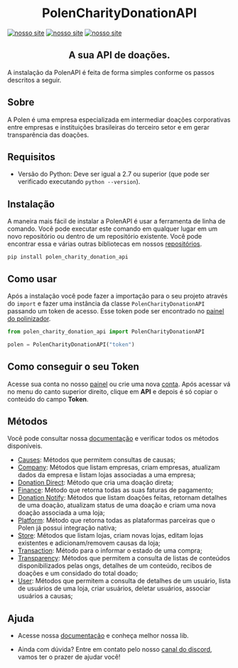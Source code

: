 <h1 align="center">PolenCharityDonationAPI</h1>


[![nosso site](https://img.shields.io/badge/nosso%20site-polen-%23413279)](https://polen.com.br/)
[![nosso site](https://img.shields.io/badge/python-V2.7-blue)](https://www.python.org/)
[![nosso site](https://img.shields.io/badge/helper-polen--dev-%239653a1)](https://polen-donation.github.io/polen-docs/)


<h2 align="center">A sua API de doações.</h2>

A instalação da PolenAPI é feita de forma simples conforme os passos descritos a seguir.

## Sobre

A Polen é uma empresa especializada em intermediar doações corporativas entre empresas e instituições brasileiras do terceiro setor e em gerar transparência das doações.

## Requisitos

- Versão do Python: Deve ser igual a 2.7 ou superior (que pode ser verificado executando `python --version`).

## Instalação

A maneira mais fácil de instalar a PolenAPI é usar a ferramenta de linha de comando. Você pode executar este comando em qualquer lugar em um novo repositório ou dentro de um repositório existente.
Você pode encontrar essa e várias outras bibliotecas em nossos [repositórios](https://github.com/Polen-Donation/PolenCharityDonationAPI).
```shell
pip install polen_charity_donation_api
```

## Como usar
Após a instalação você pode fazer a importação para o seu projeto através do `import` e fazer uma instância da classe `PolenCharityDonationAPI` passando um token de acesso. Esse token pode ser encontrado no [painel do polinizador](https://painel.opolen.com.br/).


```python
from polen_charity_donation_api import PolenCharityDonationAPI

polen = PolenCharityDonationAPI("token")
```

## Como conseguir o seu Token
Acesse sua conta no nosso [painel](https://painel.polen.com.br/#/pages/login) ou crie uma nova [conta](https://bemvindo.opolen.com.br/#/customization). Após acessar vá no menu do canto superior direito, clique em **API** e depois é só copiar o conteúdo do campo **Token**.

## Métodos

Você pode consultar nossa [documentação](https://polen-donation.github.io/polen-docs/docs/) e verificar todos os métodos disponíveis.

- [Causes](https://polen-donation.github.io/polen-docs/docs/python/methods/cause): Métodos que permitem consultas de causas;
- [Company](https://polen-donation.github.io/polen-docs/docs/python/methods/company): Métodos que listam empresas, criam empresas, atualizam dados da empresa e listam lojas associadas a uma empresa;
- [Donation Direct](https://polen-donation.github.io/polen-docs/python/node/methods/donation-direct): Método que cria uma doação direta;
- [Finance](https://polen-donation.github.io/polen-docs/docs/python/methods/finance): Método que retorna todas as suas faturas de pagamento;
- [Donation Notify](https://polen-donation.github.io/polen-docs/docs/python/methods/notify-donation): Métodos que listam doações feitas, retornam detalhes de uma doação, atualizam status de uma doação e criam uma nova doação associada a uma loja;
- [Platform](https://polen-donation.github.io/polen-docs/docs/python/methods/platform):  Método que retorna todas as plataformas parceiras que o Polen já possui integração nativa;
- [Store](https://polen-donation.github.io/polen-docs/docs/python/methods/store): Métodos que listam lojas, criam novas lojas, editam lojas existentes e adicionam/removem causas da loja;
- [Transaction](https://polen-donation.github.io/polen-docs/docs/python/methods/transaction): Método para o informar o estado de uma compra;
- [Transparency](https://polen-donation.github.io/polen-docs/docs/python/methods/transparency): Métodos que permitem a consulta de listas de conteúdos disponibilizados pelas ongs, detalhes de um conteúdo, recibos de doações e um considado do total doado;
- [User](https://polen-donation.github.io/polen-docs/docs/python/methods/user): Métodos que permitem a consulta de detalhes de um usuário, lista de usuários de uma loja, criar usuários, deletar usuários, associar usuários a causas;

## Ajuda

- Acesse nossa [documentação](https://polen-donation.github.io/polen-docs/) e conheça melhor nossa lib.

- Ainda com dúvida? Entre em contato pelo nosso [canal do discord](https://discord.gg/6YVtUbKS4b), vamos ter o prazer de ajudar você!